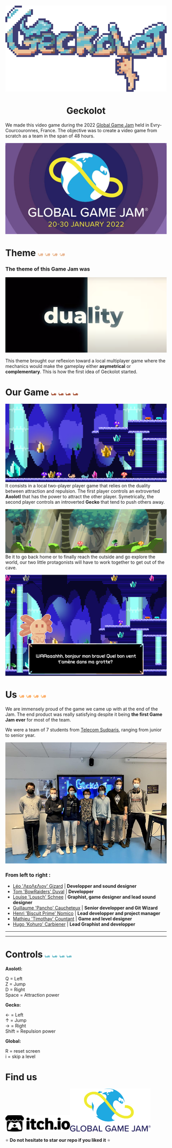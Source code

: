 ![Geckolot](logo.gif)

<h1 align="center" style="font-weight: bold">Geckolot</h1>

We made this video game during the 2022 [Global Game Jam](https://globalgamejam.org/) held in Evry-Courcouronnes, France. The objective was to create a video game from scratch as a team in the span of 48 hours.

![GlobalGameJam](ggj.jpg)


# **Theme** ![axolotl](axolotl2.png) ![axolotl](axolotl2.png) ![axolotl](axolotl2.png) ![axolotl](axolotl2.png)
### The **theme** of this Game Jam was 
![duality](duality.png)

This theme brought our reflexion toward a local multiplayer game where the mechanics would make the gameplay either **asymetrical** or **complementary**. This is how the first idea of Geckolot started.

# **Our Game** ![gecko](gecko2.png) ![gecko](gecko2.png) ![gecko](gecko2.png) ![gecko](gecko2.png) 
![screenshot](screen1.png)
It consists in a local two-player player game that relies on the duality between attraction and repulsion. The first player controls an extroverted **Axolotl** that has the power to attract the other player. Symetrically, the second player controls an introverted **Gecko** that tend to push others away. 

![banner](level2Banner.png)
Be it to go back home or to finally reach the outside and go explore the world, our two little protagonists will have to work together to get out of the cave.

![screenshot](screen2.png)


# **Us** ![axolotl](axolotl.png) ![axolotl](axolotl.png) ![axolotl](axolotl.png) ![axolotl](axolotl.png)

We are immensely proud of the game we came up with at the end of the Jam. The end product was really satisfying despite it being **the first Game Jam ever** for most of the team.

We were a team of 7 students from [Telecom Sudparis](https://www.telecom-sudparis.eu/), ranging from junior to senior year. 

![team](team.jpeg)

### From left to right :

- [Léo 'ΛεοΛεΛιον' Gizard]() | **Developper and sound designer**
- [Tom 'BowRaiders' Duval](www.linkedin.com/in/tom-duval-imtbs) | **Developper**
- [Louise 'Lousch' Schnee]() | **Graphist, game designer and lead sound designer**
- [Guillaume 'Pancho' Caucheteux]() | **Senior developper and Git Wizard**
- [Henri 'Biscuit Prime' Nomico](https://github.com/BiscuitPrime) | **Lead developper and project manager**
- [Mathieu 'Timothay' Countant]() | **Game and level designer**
- [Hugo 'Kohuro' Carbiener](https://github.com/Hugo-Carbiener) | **Lead Graphist and developper**

___ 
___


# **Controls** ![gecko](gecko.png) ![gecko](gecko.png) ![gecko](gecko.png) ![gecko](gecko.png)
**Axolotl:** 

Q = Left  
Z = Jump  
D = Right  
Space = Attraction power  

**Gecko:**  

← = Left  
↑ = Jump  
→ =  Right  
Shift = Repulsion power  

**Global:**

R = reset screen  
i = skip a level 

# **Find us**

<a href="https://mathieu-coutant.itch.io/geckolot"><img src="itchio.png" width="40%" height="20%" style="margin-right: 50"/></a><a href="https://globalgamejam.org/2022/games/geckolot-2"><img src="globalgamejam.png" width="50%" height="20%"/></a>


:star: **Do not hesitate to star our repo if you liked it** :star: